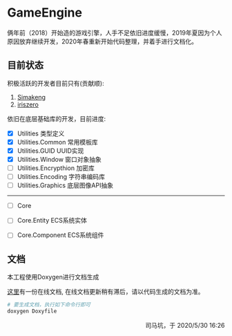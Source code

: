 # GameEngine

俩年前（2018）开始造的游戏引擎，人手不足依旧进度缓慢，2019年夏因为个人原因放弃继续开发，2020年春重新开始代码整理，并着手进行文档化。

## 目前状态
积极活跃的开发者目前只有(贡献顺):
1. [Simakeng](https://github.com/Simakeng)
2. [iriszero](https://github.com/iriszero48)


依旧在底层基础库的开发，目前进度:

- [x] Utilities 类型定义
- [x] Utilities.Common 常用模板库
- [x] Utilities.GUID UUID实现
- [x] Utilities.Window 窗口对象抽象 
- [ ] Utilities.Encrypthion 加密库
- [ ] Utilities.Encoding 字符串编码库
- [ ] Utilities.Graphics 底层图像API抽象

---

- [ ] Core  
- [ ] Core.Entity ECS系统实体
- [ ] Core.Component ECS系统组件


## 文档

本工程使用Doxygen进行文档生成

[这里](http://docs.e15studio.cn/)有一份在线文档, 在线文档更新稍有滞后，请以代码生成的文档为准。

```bash
# 要生成文档，执行如下命令行即可
doxygen Doxyfile
```



<p align="right">
司马坑，于 2020/5/30 16:26
</p>